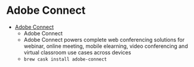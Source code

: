 # Adobe Connect
- [Adobe Connect](https://www.adobe.com/products/adobeconnect.html)
  -  Adobe Connect
  - Adobe Connect powers complete web conferencing solutions for webinar, online meeting, mobile elearning, video conferencing and virtual classroom use cases across devices
  - `brew cask install adobe-connect`
